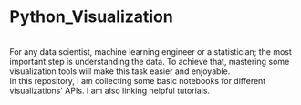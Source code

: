 # Python_Visualization
<br/>
For any data scientist, machine learning engineer or a statistician; the most important step is understanding the data. To achieve that, mastering some visualization tools will make this task easier and enjoyable.<br/>
In this repository, I am collecting some basic notebooks for different visualizations' APIs. I am also linking helpful tutorials. <br/>
